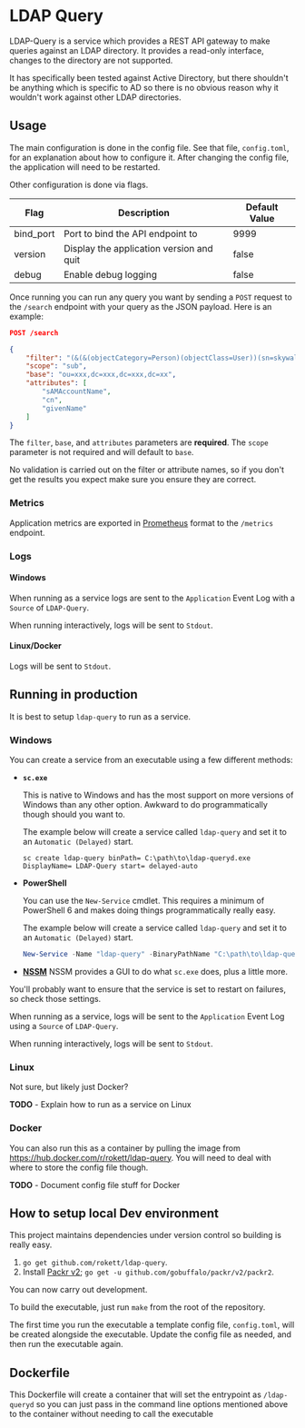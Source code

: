 # LDAP Query
LDAP-Query is a service which provides a REST API gateway to make queries against an LDAP directory.  It provides a read-only interface, changes to the directory are not supported.

It has specifically been tested against Active Directory, but there shouldn't be anything which is specific to AD so there is no obvious reason why it wouldn't work against other LDAP directories.

## Usage
The main configuration is done in the config file.  See that file, `config.toml`, for an explanation about how to configure it.  After changing the config file, the application will need to be restarted.

Other configuration is done via flags.

| Flag        | Description                              | Default Value |
| ----------- | ---------------------------------------- | ------------- |
| bind_port   | Port to bind the API endpoint to         | 9999          |
| version     | Display the application version and quit | false         |
| debug       | Enable debug logging                     | false         |

Once running you can run any query you want by sending a `POST` request to the `/search` endpoint with your query as the JSON payload.  Here is an example:

``` json
POST /search

{
    "filter": "(&(&(objectCategory=Person)(objectClass=User))(sn=skywalk*))",
    "scope": "sub",
    "base": "ou=xxx,dc=xxx,dc=xxx,dc=xx",
    "attributes": [
        "sAMAccountName",
        "cn",
        "givenName"
    ]
}
```

The `filter`, `base`, and `attributes` parameters are **required**.  The `scope` parameter is not required and will default to `base`.

No validation is carried out on the filter or attribute names, so if you don't get the results you expect make sure you ensure they are correct.

### Metrics
Application metrics are exported in [Prometheus](https://prometheus.io/) format to the `/metrics` endpoint.

### Logs
#### Windows
When running as a service logs are sent to the `Application` Event Log with a `Source` of `LDAP-Query`.

When running interactively, logs will be sent to `Stdout`.

#### Linux/Docker
Logs will be sent to `Stdout`.

## Running in production
It is best to setup `ldap-query` to run as a service.

### Windows
You can create a service from an executable using a few different methods:

- **`sc.exe`**

  This is native to Windows and has the most support on more versions of Windows than any other option.  Awkward to do programmatically though should you want to.

  The example below will create a service called `ldap-query` and set it to an `Automatic (Delayed)` start.

  ```
  sc create ldap-query binPath= C:\path\to\ldap-queryd.exe DisplayName= LDAP-Query start= delayed-auto
  ```

- **PowerShell**

  You can use the `New-Service` cmdlet.  This requires a minimum of PowerShell 6 and makes doing things programmatically really easy.

  The example below will create a service called `ldap-query` and set it to an `Automatic (Delayed)` start.

  ```powershell
  New-Service -Name "ldap-query" -BinaryPathName "C:\path\to\ldap-queryd.exe" -DisplayName "LDAP Query" -StartupType "AutomaticDelayedStart" -Description "REST API gateway for querying AD"
  ```

- **[NSSM](https://nssm.cc/)**
  NSSM provides a GUI to do what `sc.exe` does, plus a little more.


You'll probably want to ensure that the service is set to restart on failures, so check those settings.

When running as a service, logs will be sent to the `Application` Event Log using a `Source` of `LDAP-Query`.

When running interactively, logs will be sent to `Stdout`.

### Linux
Not sure, but likely just Docker?

**TODO** - Explain how to run as a service on Linux

### Docker
You can also run this as a container by pulling the image from https://hub.docker.com/r/rokett/ldap-query.  You will need to deal with where to store the config file though.

**TODO** - Document config file stuff for Docker

## How to setup local Dev environment
This project maintains dependencies under version control so building is really easy.

1. `go get github.com/rokett/ldap-query`.
2. Install [Packr v2](https://github.com/gobuffalo/packr/tree/master/v2); `go get -u github.com/gobuffalo/packr/v2/packr2`.

You can now carry out development.

To build the executable, just run `make` from the root of the repository.

The first time you run the executable a template config file, `config.toml`, will be created alongside the executable.  Update the config file as needed, and then run the executable again.

## Dockerfile
This Dockerfile will create a container that will set the entrypoint as `/ldap-queryd` so you can just pass in the command line options mentioned above to the container without needing to call the executable
